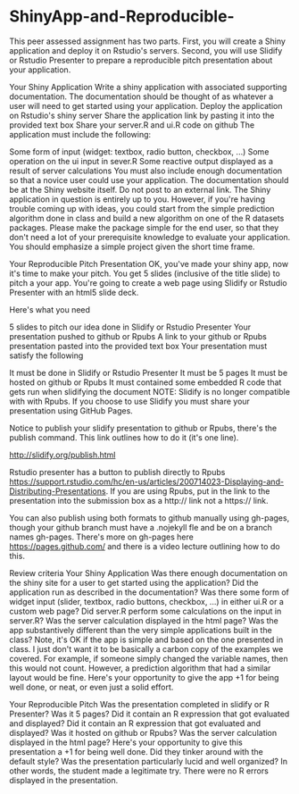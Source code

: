# ShinyApp-and-Reproducible-
This peer assessed assignment has two parts. First, you will create a Shiny application and deploy it on Rstudio's servers. Second, you will use Slidify or Rstudio Presenter to prepare a reproducible pitch presentation about your application.

Your Shiny Application
Write a shiny application with associated supporting documentation. The documentation should be thought of as whatever a user will need to get started using your application. Deploy the application on Rstudio's shiny server Share the application link by pasting it into the provided text box Share your server.R and ui.R code on github The application must include the following:

Some form of input (widget: textbox, radio button, checkbox, ...) Some operation on the ui input in sever.R Some reactive output displayed as a result of server calculations You must also include enough documentation so that a novice user could use your application. The documentation should be at the Shiny website itself. Do not post to an external link. The Shiny application in question is entirely up to you. However, if you're having trouble coming up with ideas, you could start from the simple prediction algorithm done in class and build a new algorithm on one of the R datasets packages. Please make the package simple for the end user, so that they don't need a lot of your prerequisite knowledge to evaluate your application. You should emphasize a simple project given the short time frame.

Your Reproducible Pitch Presentation
OK, you've made your shiny app, now it's time to make your pitch. You get 5 slides (inclusive of the title slide) to pitch a your app. You're going to create a web page using Slidify or Rstudio Presenter with an html5 slide deck.

Here's what you need

5 slides to pitch our idea done in Slidify or Rstudio Presenter Your presentation pushed to github or Rpubs A link to your github or Rpubs presentation pasted into the provided text box Your presentation must satisfy the following

It must be done in Slidify or Rstudio Presenter It must be 5 pages It must be hosted on github or Rpubs It must contained some embedded R code that gets run when slidifying the document NOTE: Slidify is no longer compatible with with Rpubs. If you choose to use Slidify you must share your presentation using GitHub Pages.

Notice to publish your slidify presentation to github or Rpubs, there's the publish command. This link outlines how to do it (it's one line).

http://slidify.org/publish.html

Rstudio presenter has a button to publish directly to Rpubs https://support.rstudio.com/hc/en-us/articles/200714023-Displaying-and-Distributing-Presentations. If you are using Rpubs, put in the link to the presentation into the submission box as a http:// link not a https:// link.

You can also publish using both formats to github manually using gh-pages, though your github branch must have a .nojekyll fle and be on a branch names gh-pages. There's more on gh-pages here https://pages.github.com/ and there is a video lecture outlining how to do this.

Review criteria
Your Shiny Application
Was there enough documentation on the shiny site for a user to get started using the application? Did the application run as described in the documentation? Was there some form of widget input (slider, textbox, radio buttons, checkbox, ...) in either ui.R or a custom web page? Did server.R perform some calculations on the input in server.R? Was the server calculation displayed in the html page? Was the app substantively different than the very simple applications built in the class? Note, it's OK if the app is simple and based on the one presented in class. I just don't want it to be basically a carbon copy of the examples we covered. For example, if someone simply changed the variable names, then this would not count. However, a prediction algorithm that had a similar layout would be fine. Here's your opportunity to give the app +1 for being well done, or neat, or even just a solid effort.

Your Reproducible Pitch
Was the presentation completed in slidify or R Presenter? Was it 5 pages? Did it contain an R expression that got evaluated and displayed? Did it contain an R expression that got evaluated and displayed? Was it hosted on github or Rpubs? Was the server calculation displayed in the html page? Here's your opportunity to give this presentation a +1 for being well done. Did they tinker around with the default style? Was the presentation particularly lucid and well organized? In other words, the student made a legitimate try. There were no R errors displayed in the presentation.
